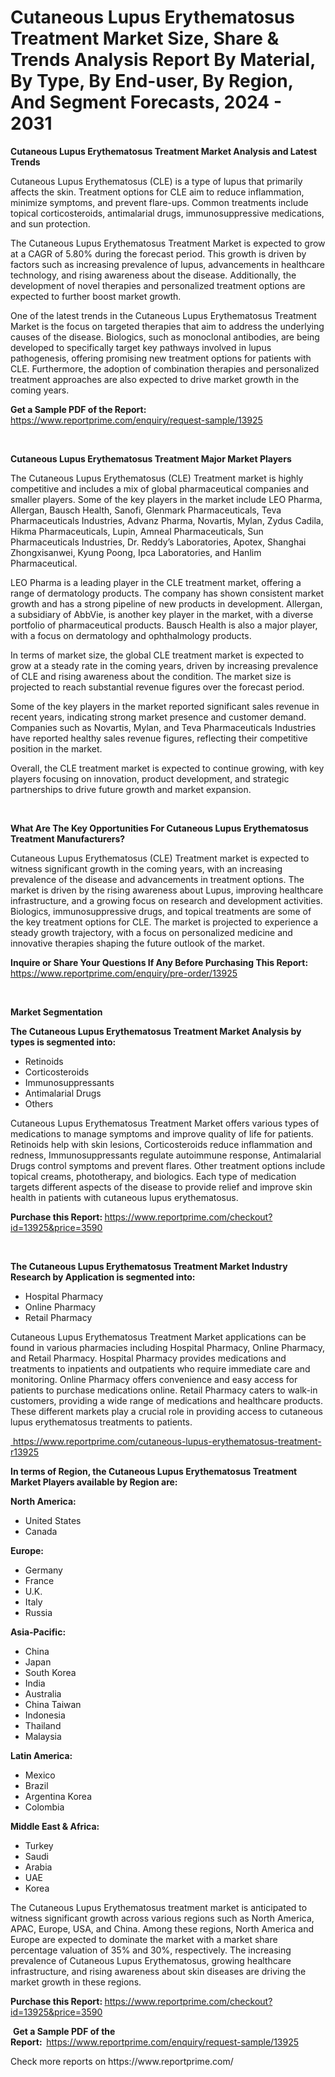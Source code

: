 <p><h1>Cutaneous Lupus Erythematosus Treatment Market Size, Share & Trends Analysis Report By Material, By Type, By End-user, By Region, And Segment Forecasts, 2024 - 2031</h1></p><p><strong>Cutaneous Lupus Erythematosus Treatment Market Analysis and Latest Trends</strong></p>
<p><p>Cutaneous Lupus Erythematosus (CLE) is a type of lupus that primarily affects the skin. Treatment options for CLE aim to reduce inflammation, minimize symptoms, and prevent flare-ups. Common treatments include topical corticosteroids, antimalarial drugs, immunosuppressive medications, and sun protection.</p><p>The Cutaneous Lupus Erythematosus Treatment Market is expected to grow at a CAGR of 5.80% during the forecast period. This growth is driven by factors such as increasing prevalence of lupus, advancements in healthcare technology, and rising awareness about the disease. Additionally, the development of novel therapies and personalized treatment options are expected to further boost market growth.</p><p>One of the latest trends in the Cutaneous Lupus Erythematosus Treatment Market is the focus on targeted therapies that aim to address the underlying causes of the disease. Biologics, such as monoclonal antibodies, are being developed to specifically target key pathways involved in lupus pathogenesis, offering promising new treatment options for patients with CLE. Furthermore, the adoption of combination therapies and personalized treatment approaches are also expected to drive market growth in the coming years.</p></p>
<p><strong>Get a Sample PDF of the Report:&nbsp;</strong> <a href="https://www.reportprime.com/enquiry/request-sample/13925">https://www.reportprime.com/enquiry/request-sample/13925</a></p>
<p>&nbsp;</p>
<p><strong>Cutaneous Lupus Erythematosus Treatment Major Market Players</strong></p>
<p><p>The Cutaneous Lupus Erythematosus (CLE) Treatment market is highly competitive and includes a mix of global pharmaceutical companies and smaller players. Some of the key players in the market include LEO Pharma, Allergan, Bausch Health, Sanofi, Glenmark Pharmaceuticals, Teva Pharmaceuticals Industries, Advanz Pharma, Novartis, Mylan, Zydus Cadila, Hikma Pharmaceuticals, Lupin, Amneal Pharmaceuticals, Sun Pharmaceuticals Industries, Dr. Reddy’s Laboratories, Apotex, Shanghai Zhongxisanwei, Kyung Poong, Ipca Laboratories, and Hanlim Pharmaceutical.</p><p>LEO Pharma is a leading player in the CLE treatment market, offering a range of dermatology products. The company has shown consistent market growth and has a strong pipeline of new products in development. Allergan, a subsidiary of AbbVie, is another key player in the market, with a diverse portfolio of pharmaceutical products. Bausch Health is also a major player, with a focus on dermatology and ophthalmology products.</p><p>In terms of market size, the global CLE treatment market is expected to grow at a steady rate in the coming years, driven by increasing prevalence of CLE and rising awareness about the condition. The market size is projected to reach substantial revenue figures over the forecast period.</p><p>Some of the key players in the market reported significant sales revenue in recent years, indicating strong market presence and customer demand. Companies such as Novartis, Mylan, and Teva Pharmaceuticals Industries have reported healthy sales revenue figures, reflecting their competitive position in the market.</p><p>Overall, the CLE treatment market is expected to continue growing, with key players focusing on innovation, product development, and strategic partnerships to drive future growth and market expansion.</p></p>
<p>&nbsp;</p>
<p><strong>What Are The Key Opportunities For Cutaneous Lupus Erythematosus Treatment Manufacturers?</strong></p>
<p><p>Cutaneous Lupus Erythematosus (CLE) Treatment market is expected to witness significant growth in the coming years, with an increasing prevalence of the disease and advancements in treatment options. The market is driven by the rising awareness about Lupus, improving healthcare infrastructure, and a growing focus on research and development activities. Biologics, immunosuppressive drugs, and topical treatments are some of the key treatment options for CLE. The market is projected to experience a steady growth trajectory, with a focus on personalized medicine and innovative therapies shaping the future outlook of the market.</p></p>
<p><strong>Inquire or Share Your Questions If Any Before Purchasing This Report:</strong> <a href="https://www.reportprime.com/enquiry/pre-order/13925">https://www.reportprime.com/enquiry/pre-order/13925</a></p>
<p>&nbsp;</p>
<p><strong>Market Segmentation</strong></p>
<p><strong>The Cutaneous Lupus Erythematosus Treatment Market Analysis by types is segmented into:</strong></p>
<p><ul><li>Retinoids</li><li>Corticosteroids</li><li>Immunosuppressants</li><li>Antimalarial Drugs</li><li>Others</li></ul></p>
<p><p>Cutaneous Lupus Erythematosus Treatment Market offers various types of medications to manage symptoms and improve quality of life for patients. Retinoids help with skin lesions, Corticosteroids reduce inflammation and redness, Immunosuppressants regulate autoimmune response, Antimalarial Drugs control symptoms and prevent flares. Other treatment options include topical creams, phototherapy, and biologics. Each type of medication targets different aspects of the disease to provide relief and improve skin health in patients with cutaneous lupus erythematosus.</p></p>
<p><strong>Purchase this Report:&nbsp;</strong><a href="https://www.reportprime.com/checkout?id=13925&price=3590">https://www.reportprime.com/checkout?id=13925&price=3590</a></p>
<p>&nbsp;</p>
<p><strong>The Cutaneous Lupus Erythematosus Treatment Market Industry Research by Application is segmented into:</strong></p>
<p><ul><li>Hospital Pharmacy</li><li>Online Pharmacy</li><li>Retail Pharmacy</li></ul></p>
<p><p>Cutaneous Lupus Erythematosus Treatment Market applications can be found in various pharmacies including Hospital Pharmacy, Online Pharmacy, and Retail Pharmacy. Hospital Pharmacy provides medications and treatments to inpatients and outpatients who require immediate care and monitoring. Online Pharmacy offers convenience and easy access for patients to purchase medications online. Retail Pharmacy caters to walk-in customers, providing a wide range of medications and healthcare products. These different markets play a crucial role in providing access to cutaneous lupus erythematosus treatments to patients.</p></p>
<p><a href="https://www.reportprime.com/cutaneous-lupus-erythematosus-treatment-r13925">&nbsp;https://www.reportprime.com/cutaneous-lupus-erythematosus-treatment-r13925</a></p>
<p><strong>In terms of Region, the Cutaneous Lupus Erythematosus Treatment Market Players available by Region are:</strong></p>
<p>
    <p> <strong> North America: </strong>
        <ul>
            <li>United States</li>
            <li>Canada</li>
        </ul>
        </p> 
    <p> <strong> Europe: </strong>
        <ul>
            <li>Germany</li>
            <li>France</li>
            <li>U.K.</li>
            <li>Italy</li>
            <li>Russia</li>
        </ul>
        </p> 
    <p> <strong> Asia-Pacific: </strong>
        <ul>
            <li>China</li>
            <li>Japan</li>
            <li>South Korea</li>
            <li>India</li>
            <li>Australia</li>
            <li>China Taiwan</li>
            <li>Indonesia</li>
            <li>Thailand</li>
            <li>Malaysia</li>
        </ul>
        </p> 
    <p> <strong> Latin America: </strong>
        <ul>
            <li>Mexico</li>
            <li>Brazil</li>
            <li>Argentina Korea</li>
            <li>Colombia</li>
        </ul>
        </p> 
    <p> <strong> Middle East & Africa: </strong>
        <ul>
            <li>Turkey</li>
            <li>Saudi</li>
            <li>Arabia</li>
            <li>UAE</li>
            <li>Korea</li>
        </ul>
    </p>
    </p>
<p><p>The Cutaneous Lupus Erythematosus treatment market is anticipated to witness significant growth across various regions such as North America, APAC, Europe, USA, and China. Among these regions, North America and Europe are expected to dominate the market with a market share percentage valuation of 35% and 30%, respectively. The increasing prevalence of Cutaneous Lupus Erythematosus, growing healthcare infrastructure, and rising awareness about skin diseases are driving the market growth in these regions.</p></p>
<p><strong>Purchase this Report: </strong><a href="https://www.reportprime.com/checkout?id=13925&price=3590">https://www.reportprime.com/checkout?id=13925&price=3590</a></p>
<p>&nbsp;<strong>Get a Sample PDF of the Report:&nbsp;&nbsp;</strong><a href="https://www.reportprime.com/enquiry/request-sample/13925">https://www.reportprime.com/enquiry/request-sample/13925</a></p>
<p><strong></strong></p>
<p>Check more reports on https://www.reportprime.com/</p>